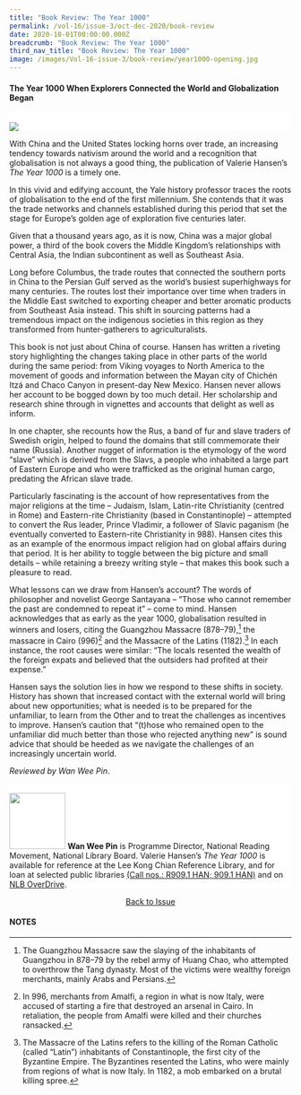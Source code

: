 ```yaml
---
title: "Book Review: The Year 1000"
permalink: /vol-16/issue-3/oct-dec-2020/book-review
date: 2020-10-01T00:00:00.000Z
breadcrumb: "Book Review: The Year 1000"
third_nav_title: "Book Review: The Year 1000"
image: /images/Vol-16-issue-3/book-review/year1000-opening.jpg
---
```


<style>
table { 
	background-color: #d6dae9;
	}
.infobox { 
  padding: 20px;
  margin: 20px;
  background: #d6dae9
}
</style>

#### The Year 1000 When Explorers Connected the World and Globalization Began

<div style="background-color: white;">
<br/>
<img src="/images/Vol-16-issue-3/book-review/year1000-opening.jpg">
</div>

With China and the United States locking horns over trade, an increasing tendency towards nativism around the world and a recognition that globalisation is not always a good thing, the publication of Valerie Hansen’s *The Year 1000* is a timely one. 

In this vivid and edifying account, the Yale history professor traces the roots of globalisation to the end of the first millennium. She contends that it was the trade networks and channels established during this period that set the stage for Europe’s golden age of exploration five centuries later.

Given that a thousand years ago, as it is now, China was a major global power, a third of the book covers the Middle Kingdom’s relationships with Central Asia, the Indian subcontinent as well as Southeast Asia.

Long before Columbus, the trade routes that connected the southern ports in China to the Persian Gulf served as the world’s busiest superhighways for many centuries. The routes lost their importance over time when traders in the Middle East switched to exporting cheaper and better aromatic products from Southeast Asia instead. This shift in sourcing patterns had a tremendous impact on the indigenous societies in this region as they transformed from hunter-gatherers to agriculturalists. 

This book is not just about China of course. Hansen has written a riveting story highlighting the changes taking place in other parts of the world during the same period: from Viking voyages to North America to the movement of goods and information between the Mayan city of Chichén Itzá and Chaco Canyon in present-day New Mexico. Hansen never allows her account to be bogged down by too much detail. Her scholarship and research shine through in vignettes and accounts that delight as well as inform. 

In one chapter, she recounts how the Rus, a band of fur and slave traders of Swedish origin, helped to found the domains that still commemorate their name (Russia). Another nugget of information is the etymology of the word “slave” which is derived from the Slavs, a people who inhabited a large part of Eastern Europe and who were trafficked as the original human cargo, predating the African slave trade. 

Particularly fascinating is the account of how representatives from the major religions at the time – Judaism, Islam, Latin-rite Christianity (centred in Rome) and Eastern-rite Christianity (based in Constantinople) – attempted to convert the Rus leader, Prince Vladimir, a follower of Slavic paganism (he eventually converted to Eastern-rite Christianity in 988). Hansen cites this as an example of the enormous impact religion had on global affairs during that period. It is her ability to toggle between the big picture and small details – while retaining a breezy writing style – that makes this book such a pleasure to read. 

What lessons can we draw from Hansen’s account? The words of philosopher and novelist George Santayana – “Those who cannot remember the past are condemned to repeat it” – come to mind. Hansen acknowledges that as early as the year 1000, globalisation resulted in winners and losers, citing the Guangzhou Massacre (878–79),[^1] the massacre in Cairo (996)[^2] and the Massacre of the Latins (1182).[^3] In each instance, the root causes were similar: “The locals resented the wealth of the foreign expats and believed that the outsiders had profited at their expense.”

Hansen says the solution lies in how we respond to these shifts in society. History has shown that increased contact with the external world will bring about new opportunities; what is needed is to be prepared for the unfamiliar, to learn from the Other and to treat the challenges as incentives to improve. Hansen’s caution that “(t)hose who remained open to the unfamiliar did much better than those who rejected anything new” is sound advice that should be heeded as we navigate the challenges of an increasingly uncertain world.

*Reviewed by Wan Wee Pin*.


<div style="background-color: white;">
<br/>
<img src="/images/Vol-16-issue-3/authors/WanWeePin.png" style="width: 100px; height: 100px;" />
<b>Wan Wee Pin</b> is Programme Director, National Reading Movement, National Library Board. Valerie Hansen’s <i>The Year 1000</i> is available for reference at the Lee Kong Chian Reference Library, and for loan at selected public libraries 
<a href="https://eservice.nlb.gov.sg/item_holding.aspx?bid=204421079">(Call nos.: R909.1 HAN; 909.1 HAN)</a> and on <a href="https://nlb.overdrive.com">NLB OverDrive</a>.
</div>

<a href="https://nlb-ba-staging.netlify.app/vol-16/issue-3/oct-dec-2020/"><center>Back to Issue</center></a>

#### **NOTES**
[^1]: The Guangzhou Massacre saw the slaying of the inhabitants of Guangzhou in 878–79 by the rebel army of Huang Chao, who attempted to overthrow the Tang dynasty. Most of the victims were wealthy foreign merchants, mainly Arabs and Persians. 
[^2]: In 996, merchants from Amalfi, a region in what is now Italy, were accused of starting a fire that destroyed an arsenal in Cairo. In retaliation, the people from Amalfi were killed and their churches ransacked.
[^3]: The Massacre of the Latins refers to the killing of the Roman Catholic (called “Latin”) inhabitants of Constantinople, the first city of the Byzantine Empire. The Byzantines resented the Latins, who were mainly from regions of what is now Italy. In 1182, a mob embarked on a brutal killing spree.
